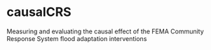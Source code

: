 # causalCRS
Measuring and evaluating the causal effect of the FEMA Community Response System flood adaptation interventions
